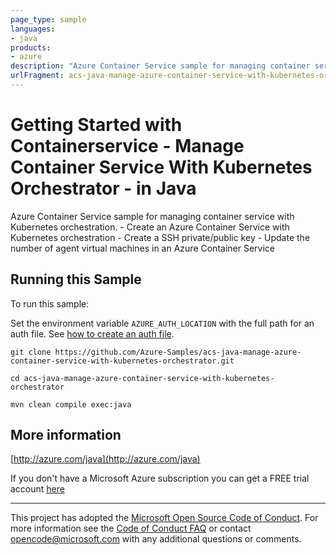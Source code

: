 ```yaml
---
page_type: sample
languages:
- java
products:
- azure
description: "Azure Container Service sample for managing container service with Kubernetes orchestration."
urlFragment: acs-java-manage-azure-container-service-with-kubernetes-orchestrator
---
```


# Getting Started with Containerservice - Manage Container Service With Kubernetes Orchestrator - in Java #


  Azure Container Service sample for managing container service with Kubernetes orchestration.
    - Create an Azure Container Service with Kubernetes orchestration
    - Create a SSH private/public key
    - Update the number of agent virtual machines in an Azure Container Service
 

## Running this Sample ##

To run this sample:

Set the environment variable `AZURE_AUTH_LOCATION` with the full path for an auth file. See [how to create an auth file](https://github.com/Azure/azure-libraries-for-java/blob/master/AUTH.md).

    git clone https://github.com/Azure-Samples/acs-java-manage-azure-container-service-with-kubernetes-orchestrator.git

    cd acs-java-manage-azure-container-service-with-kubernetes-orchestrator

    mvn clean compile exec:java

## More information ##

[http://azure.com/java](http://azure.com/java)

If you don't have a Microsoft Azure subscription you can get a FREE trial account [here](http://go.microsoft.com/fwlink/?LinkId=330212)

---

This project has adopted the [Microsoft Open Source Code of Conduct](https://opensource.microsoft.com/codeofconduct/). For more information see the [Code of Conduct FAQ](https://opensource.microsoft.com/codeofconduct/faq/) or contact [opencode@microsoft.com](mailto:opencode@microsoft.com) with any additional questions or comments.
